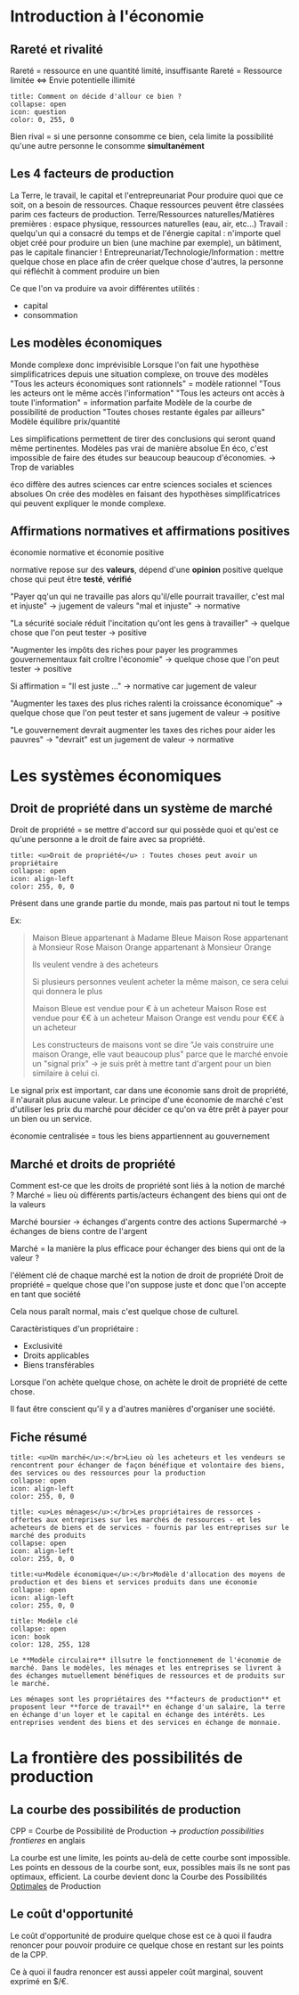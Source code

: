 # Introduction à l'économie
## Rareté et rivalité
Rareté = ressource en une quantité limité, insuffisante
Rareté = Ressource limitée <=> Envie potentielle illimité

```ad-help
title: Comment on décide d'allour ce bien ? 
collapse: open
icon: question
color: 0, 255, 0
```

Bien rival = si une personne consomme ce bien, cela limite la possibilité qu'une autre personne le consomme **simultanément**

## Les 4 facteurs de production
La Terre, le travail, le capital et l'entrepreunariat
Pour produire quoi que ce soit, on a besoin de ressources. Chaque ressources peuvent être classées parim ces facteurs de production. 
Terre/Ressources naturelles/Matières premières : espace physique, ressources naturelles (eau, air, etc...)
Travail : quelqu'un qui a consacré du temps et de l'énergie
capital : n'importe quel objet créé pour produire un bien (une machine par exemple), un bâtiment, pas le capitale financier !
Entrepreunariat/Technologie/Information : mettre quelque chose en place afin de créer quelque chose d'autres, la personne qui réfléchit à comment produire un bien

Ce que l'on va produire va avoir différentes utilités :
- capital
- consommation

## Les modèles économiques
Monde complexe donc imprévisible
Lorsque l'on fait une hypothèse simplificatrices depuis une situation complexe, on trouve des modèles
"Tous les acteurs économiques sont rationnels" = modèle rationnel
"Tous les acteurs ont le même accès l'information"
"Tous les acteurs ont accès à toute l'information" = information parfaite
Modèle de la courbe de possibilité de production
"Toutes choses restante égales par ailleurs"
Modèle équilibre prix/quantité

Les simplifications permettent de tirer des conclusions qui seront quand même pertinentes.
Modèles pas vrai de manière absolue
En éco, c'est impossible de faire des études sur beaucoup beaucoup d'économies.
-> Trop de variables

éco diffère des autres sciences car entre sciences sociales et sciences absolues
On crée des modèles en faisant des hypothèses simplificatrices qui peuvent expliquer le monde complexe.

## Affirmations normatives et affirmations positives
économie normative et économie positive

normative repose sur des **valeurs**, dépend d'une **opinion**
positive quelque chose qui peut être **testé**, **vérifié**

"Payer qq'un qui ne travaille pas alors qu'il/elle pourrait travailler, c'est mal et injuste"
-> jugement de valeurs "mal et injuste" -> normative

"La sécurité sociale réduit l'incitation qu'ont les gens à travailler"
-> quelque chose que l'on peut tester -> positive

"Augmenter les impôts des riches pour payer les programmes gouvernementaux fait croître l'économie"
-> quelque chose que l'on peut tester -> positive

Si affirmation = "Il est juste ..." -> normative car jugement de valeur

"Augmenter les taxes des plus riches ralenti la croissance économique"
-> quelque chose que l'on peut tester et sans jugement de valeur -> positive

"Le gouvernement devrait augmenter les taxes des riches pour aider les pauvres"
-> "devrait" est un jugement de valeur -> normative

# Les systèmes économiques
## Droit de propriété dans un système de marché
Droit de propriété = se mettre d'accord sur qui possède quoi et qu'est ce qu'une personne a le droit de faire avec sa propriété.


```ad-note 
title: <u>Droit de propriété</u> : Toutes choses peut avoir un propriétaire
collapse: open
icon: align-left
color: 255, 0, 0
```

Présent dans une grande partie du monde, mais pas partout ni tout le temps

Ex: 
> Maison Bleue appartenant à Madame Bleue
> Maison Rose appartenant à Monsieur Rose
> Maison Orange appartenant à Monsieur Orange
> 
> Ils veulent vendre à des acheteurs
> 
> Si plusieurs personnes veulent acheter la même maison, ce sera celui qui donnera le plus
> 
> Maison Bleue est vendue pour € à un acheteur
> Maison Rose est vendue pour €€ à un acheteur
> Maison Orange est vendu pour €€€ à un acheteur
> 
> Les constructeurs de maisons vont se dire "Je vais construire une maison Orange, elle vaut beaucoup plus" parce que le marché envoie un "signal prix" -> je suis prêt à mettre tant d'argent pour un bien similaire à celui ci.


Le signal prix est important, car dans une économie sans droit de propriété, il n'aurait plus aucune valeur.
Le principe d'une économie de marché c'est d'utiliser les prix du marché pour décider ce qu'on va être prêt à payer pour un bien ou un service.

économie centralisée = tous les biens appartiennent au gouvernement

## Marché et droits de propriété
Comment est-ce que les droits de propriété sont liés à la notion de marché ?
Marché = lieu où différents partis/acteurs échangent des biens qui ont de la valeurs

Marché boursier -> échanges d'argents contre des actions
Supermarché -> échanges de biens contre de l'argent

Marché = la manière la plus efficace pour échanger des biens qui ont de la valeur ?

l'élément clé de chaque marché est la notion de droit de propriété
Droit de propriété = quelque chose que l'on suppose juste et donc que l'on accepte en tant que société

Cela nous paraît normal, mais c'est quelque chose de culturel.

Caractèristiques d'un propriétaire : 
- Exclusivité 
- Droits applicables
- Biens transférables

Lorsque l'on achète quelque chose, on achète le droit de propriété de cette chose.

Il faut être conscient qu'il y a d'autres manières d'organiser une société.

## Fiche résumé

```ad-note 
title: <u>Un marché</u>:</br>Lieu où les acheteurs et les vendeurs se rencontrent pour échanger de façon bénéfique et volontaire des biens, des services ou des ressources pour la production
collapse: open
icon: align-left
color: 255, 0, 0
```

```ad-note 
title: <u>Les ménages</u>:</br>Les propriétaires de ressorces - offertes aux entreprises sur les marchés de ressources - et les acheteurs de biens et de services - fournis par les entreprises sur le marché des produits
collapse: open
icon: align-left
color: 255, 0, 0
```

```ad-note 
title:<u>Modèle économique</u>:</br>Modèle d'allocation des moyens de production et des biens et services produits dans une économie 
collapse: open
icon: align-left
color: 255, 0, 0
```

```ad-note 
title: Modèle clé
collapse: open
icon: book
color: 128, 255, 128

Le **Modèle circulaire** illsutre le fonctionnement de l'économie de marché. Dans le modèles, les ménages et les entreprises se livrent à des échanges mutuellement bénéfiques de ressources et de produits sur le marché.

Les ménages sont les propriétaires des **facteurs de production** et proposent leur **force de travail** en échange d'un salaire, la terre en échange d'un loyer et le capital en échange des intérêts. Les entreprises vendent des biens et des services en échange de monnaie.
```

# La frontière des possibilités de production
## La courbe des possibilités de production
CPP = Courbe de Possibilité de Production
-> *production possibilities frontieres* en anglais

La courbe est une limite, les points au-delà de cette courbe sont impossible.
Les points en dessous de la courbe sont, eux, possibles mais ils ne sont pas optimaux, efficient.
La courbe devient donc la Courbe des Possibilités <u>Optimales</u> de Production

## Le coût d'opportunité
Le coût d'opportunité de produire quelque chose est ce à quoi il faudra renoncer pour pouvoir produire ce quelque chose en restant sur les points de la CPP.

Ce à quoi il faudra renoncer est aussi appeler coût marginal, souvent exprimé en $/€.